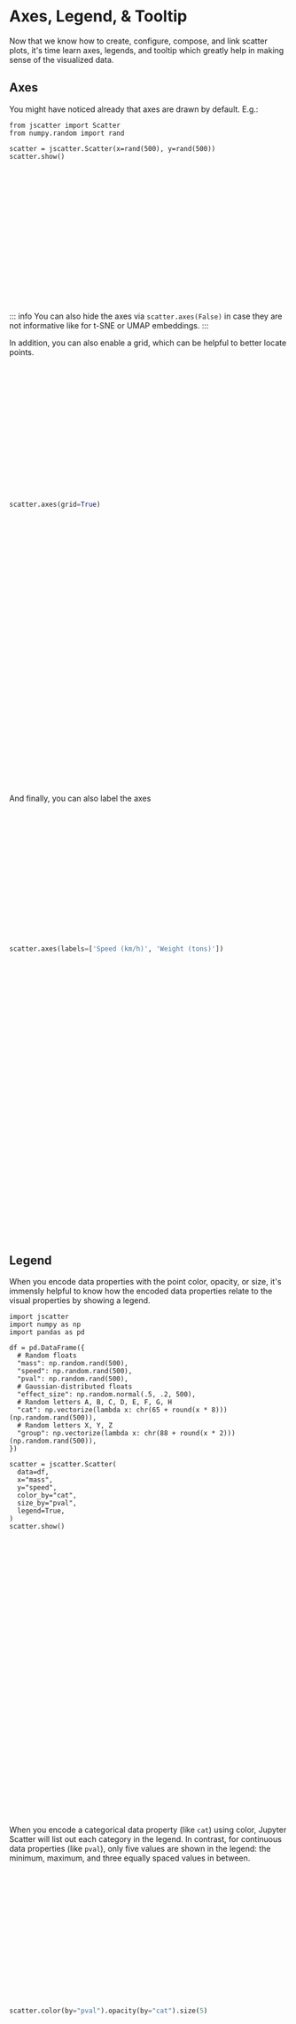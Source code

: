 # Axes, Legend, & Tooltip

Now that we know how to create, configure, compose, and link scatter plots, it's
time learn axes, legends, and tooltip which greatly help in making sense of the
visualized data.

## Axes

You might have noticed already that axes are drawn by default. E.g.:

```py{7}
from jscatter import Scatter
from numpy.random import rand

scatter = jscatter.Scatter(x=rand(500), y=rand(500))
scatter.show()
```

<div class="img axes"><div /></div>

::: info
You can also hide the axes via `scatter.axes(False)` in case they are not
informative like for t-SNE or UMAP embeddings.
:::

In addition, you can also enable a grid, which can be helpful to better locate
points.

```py
scatter.axes(grid=True)
```

<div class="img axes-grid"><div /></div>

And finally, you can also label the axes

```py
scatter.axes(labels=['Speed (km/h)', 'Weight (tons)'])
```

<div class="img axes-labels"><div /></div>

## Legend

When you encode data properties with the point color, opacity, or size, it's
immensly helpful to know how the encoded data properties relate to the visual
properties by showing a legend.

```py{22-24}
import jscatter
import numpy as np
import pandas as pd

df = pd.DataFrame({
  # Random floats
  "mass": np.random.rand(500),
  "speed": np.random.rand(500),
  "pval": np.random.rand(500),
  # Gaussian-distributed floats
  "effect_size": np.random.normal(.5, .2, 500),
  # Random letters A, B, C, D, E, F, G, H
  "cat": np.vectorize(lambda x: chr(65 + round(x * 8)))(np.random.rand(500)),
  # Random letters X, Y, Z
  "group": np.vectorize(lambda x: chr(88 + round(x * 2)))(np.random.rand(500)),
})

scatter = jscatter.Scatter(
  data=df,
  x="mass",
  y="speed",
  color_by="cat",
  size_by="pval",
  legend=True,
)
scatter.show()
```

<div class="img legend-1"><div /></div>

When you encode a categorical data property (like `cat`) using color, Jupyter
Scatter will list out each category in the legend. In contrast, for continuous
data properties (like `pval`), only five values are shown in the legend: the
minimum, maximum, and three equally spaced values in between.

```py
scatter.color(by="pval").opacity(by="cat").size(5)
```

<div class="img legend-2"><div /></div>

Notice how the legend now only shows five entries for `color` as it encodes a
continuous variable.

In addition to just showing a mapping of data and visual properties, Jupyter
Scatter can also label continuous properties.

```py
scatter.color(labeling={
    "variable": "p-value",
    "minValue": "significant",
    "maxValue": "insignificant", 
})
```

<div class="img legend-3"><div /></div>

## Tooltip

Legends depict how data are mapped to visual properties, yet require repeated
eye movement between individual points and the legend for accurate
interpretation. Jupyter Scatter supports a tooltip to show a point's encoded
properties and related details, alleviating this strain.

```py
scatter.tooltip(True)
```

<div class="img tooltip-1"><div /></div>

Each row in the tooltip corresponds to a property. From left to right, each
property features the:

1. visual channel and property like `x`, `y`, `color`, `opacity`, or `size` (if the property is for visual encoding)
2. name as specified by the column name in the bound DataFrame
3. actual data value
4. histogram or treemap of the data property's distribution

<div class="img tooltip-2"><div /></div>

For numerical properties, the histogram is visualized as a bar chart. For
categorical properties, the histogram is visualized as a
flat [treemap](https://en.wikipedia.org/wiki/Treemapping) where the rectangles
represents the proportion of categories compared to the whole. Treemaps are
useful in scenarios with a lot of categories as shown below.

<div class="img tooltip-treemap"><div /></div>

In both cases, the highlighted bar indicates how the hovered point compares to
the other points.

By default, the tooltip shows all properties that are visually encoded but you
can limit the contents of the tooltip as follows:

```py
scatter.tooltip(contents=["color", "opacity"])
```

<div class="img tooltip-3"><div /></div>

Importantly, you can also show other properties in the tooltip that are not
directly visualized with the scatter plot. Other properties have to be
referenced by their respective column names.

```py{5-6}
scatter.tooltip(
  contents=[
    "color",
    "opacity",
    "group",
    "effect_size",
  ]
)
```

<div class="img tooltip-4"><div /></div>

Here, for instance, we're showing the point's `group` and `effect_size`
properties, which are two other DataFrame columns we didn't visualize.

::: tip
The order of `contents` defines the order of the tooltip entries.
:::

### Customizing Numerical Histograms

The histograms of numerical data properties consists of `20` bins, by default,
and is covering the entire data range, i.e., it starts at the minumum and ends
at the maximum value. You can adjust both aspects either globally for all
histograms as follows:

```py
scatter.tooltip(histograms_bins=40, histograms_ranges=(0, 1))
```

<div class="img tooltip-5"><div /></div>

To customize the number of bins and the range by content you can do:

```py
scatter.tooltip(
  histograms_bins={"color": 10, "effect_size": 30},
  histograms_ranges={"color": (0, 1), "effect_size": (0.25, 0.75)}
)
```

<div class="img tooltip-6"><div /></div>

Since an increased number of bins can make it harder to read the histogram, you
can adjust the size as follows:

```py
scatter.tooltip(histograms_size="large")
```

<div class="img tooltip-7"><div /></div>

If you set the histogram range to be smaller than the data extent, some points
might lie outside the histogram. For instance, previously we restricted the
`effect_size` to `[0.25, 0.75]`, meaning we disregarded part of the lower and
upper end of the data.

In this case, hovering a point with an `effect_size` less than `.5` will be
visualized by a red `]` to the left of the histogram to indicate it's value is
smaller than the value represented by the left-most bar.

<div class="img tooltip-8"><div /></div>

Likewise, hovering a point with an `effect_size` larger than `0.75` will be
visualized by a red `[` to the right of the histogram to indicate it's value is
larger than the value represented by the right-most bar.

<div class="img tooltip-9"><div /></div>

Finally, if you want to transform the histogram in some other way, use your
favorite method and save the transformed data before referencing it. For
instance, in the following, we winsorized the `effect_size` to the `[10, 90]`
percentile:

```py
from scipy.stats.mstats import winsorize

df['effect_size_winsorized'] = winsorize(df.effect_size, limits=[0.1, 0.1])
scatter.tooltip(contents=['effect_size_winsorized'])
```

<div class="img tooltip-10"><div /></div>

<style scoped>
  .img {
    max-width: 100%;
    background-position: center;
    background-repeat: no-repeat;
    background-size: cover;
  }

  .img.axes {
    width: 596px;
    background-image: url(/images/axes-light.png)
  }
  .img.axes div { padding-top: 48.489933% }

  :root.dark .img.axes {
    background-image: url(/images/axes-dark.png)
  }

  .img.axes-grid {
    width: 597px;
    background-image: url(/images/axes-grid-light.png)
  }
  .img.axes-grid div { padding-top: 47.906198% }

  :root.dark .img.axes-grid {
    background-image: url(/images/axes-grid-dark.png)
  }

  .img.axes-labels {
    width: 597px;
    background-image: url(/images/axes-labels-light.png)
  }
  .img.axes-labels div { padding-top: 50.921273% }

  :root.dark .img.axes-labels {
    background-image: url(/images/axes-labels-dark.png)
  }

  .img.legend-1 {
    width: 598px;
    background-image: url(/images/legend-1-light.png)
  }
  .img.legend-1 div { padding-top: 48.829431% }

  :root.dark .img.legend-1 {
    background-image: url(/images/legend-1-dark.png)
  }

  .img.legend-2 {
    width: 596px;
    background-image: url(/images/legend-2-light.png)
  }
  .img.legend-2 div { padding-top: 49.328859% }

  :root.dark .img.legend-2 {
    background-image: url(/images/legend-2-dark.png)
  }

  .img.legend-3 {
    width: 597px;
    background-image: url(/images/legend-3-light.png)
  }
  .img.legend-3 div { padding-top: 48.911223% }

  :root.dark .img.legend-3 {
    background-image: url(/images/legend-3-dark.png)
  }

  .img.tooltip-1 {
    width: 596px;
    background-image: url(/images/tooltip-1-light.png)
  }
  .img.tooltip-1 div { padding-top: 48.489933% }

  :root.dark .img.tooltip-1 {
    background-image: url(/images/tooltip-1-dark.png)
  }

  .img.tooltip-2 {
    width: 960px;
    background-image: url(/images/tooltip-2-light.png)
  }
  .img.tooltip-2 div { padding-top: 47.916667% }

  :root.dark .img.tooltip-2 {
    background-image: url(/images/tooltip-2-dark.png)
  }

  .img.tooltip-treemap {
    width: 1064px;
    background-image: url(/images/tooltip-treemap-light.jpg)
  }
  .img.tooltip-treemap div { padding-top: 40.225564% }

  :root.dark .img.tooltip-treemap {
    width: 1050px;
    background-image: url(/images/tooltip-treemap-dark.jpg)
  }
  :root.dark .img.tooltip-treemap div { padding-top: 41.333333% }

  .img.tooltip-3 {
    width: 596px;
    background-image: url(/images/tooltip-3-light.png)
  }
  .img.tooltip-3 div { padding-top: 48.489933% }

  :root.dark .img.tooltip-3 {
    background-image: url(/images/tooltip-3-dark.png)
  }

  .img.tooltip-4 {
    width: 606px;
    background-image: url(/images/tooltip-4-light.png)
  }
  .img.tooltip-4 div { padding-top: 38.283828% }

  :root.dark .img.tooltip-4 {
    background-image: url(/images/tooltip-4-dark.png)
  }

  .img.tooltip-5 {
    width: 616px;
    background-image: url(/images/tooltip-5-light.png)
  }
  .img.tooltip-5 div { padding-top: 39.61039% }

  :root.dark .img.tooltip-5 {
    background-image: url(/images/tooltip-5-dark.png)
  }

  .img.tooltip-6 {
    width: 678px;
    background-image: url(/images/tooltip-6-light.png)
  }
  .img.tooltip-6 div { padding-top: 33.628319% }

  :root.dark .img.tooltip-6 {
    background-image: url(/images/tooltip-6-dark.png)
  }

  .img.tooltip-7 {
    width: 678px;
    background-image: url(/images/tooltip-7-light.png)
  }
  .img.tooltip-7 div { padding-top: 33.628319% }

  :root.dark .img.tooltip-7 {
    background-image: url(/images/tooltip-7-dark.png)
  }

  .img.tooltip-8 {
    width: 674px;
    background-image: url(/images/tooltip-8-light.png)
  }
  .img.tooltip-8 div { padding-top: 34.124629% }

  :root.dark .img.tooltip-8 {
    background-image: url(/images/tooltip-8-dark.png)
  }

  .img.tooltip-9 {
    width: 692px;
    background-image: url(/images/tooltip-9-light.png)
  }
  .img.tooltip-9 div { padding-top: 33.526012% }

  :root.dark .img.tooltip-9 {
    background-image: url(/images/tooltip-9-dark.png)
  }

  .img.tooltip-10 {
    width: 696px;
    background-image: url(/images/tooltip-10-light.png)
  }
  .img.tooltip-10 div { padding-top: 17.816092% }

  :root.dark .img.tooltip-10 {
    width: 684px;
    background-image: url(/images/tooltip-10-dark.png)
  }
  :root.dark .img.tooltip-10 div { padding-top: 15.789474% }
</style>
